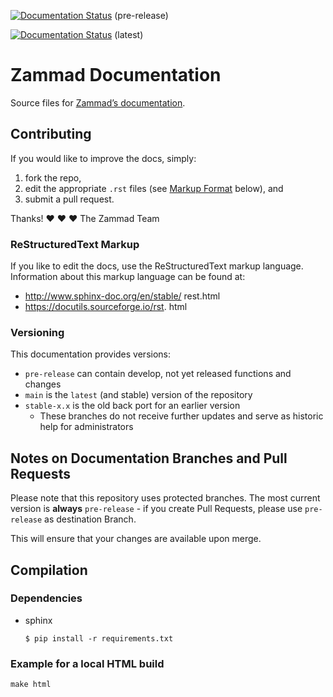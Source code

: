 [![Documentation Status](https://readthedocs.org/projects/zammad/badge/?version=pre-release)](https://docs.zammad.org/en/pre-release/?badge=pre-release) (pre-release)

[![Documentation Status](https://readthedocs.org/projects/zammad/badge/?version=latest)](https://docs.zammad.org/en/latest/?badge=latest) (latest)

# Zammad Documentation

Source files for [Zammad’s
documentation][docs].

## Contributing

If you would like to improve the docs,
simply:

1. fork the repo,
2. edit the appropriate `.rst` files (see [Markup Format](#restructuredtext-markup) below), and
3. submit a pull request.

Thanks! ❤ ❤ ❤
   The Zammad Team

### ReStructuredText Markup

If you like to edit the docs, use the
ReStructuredText markup language.
Information about this markup language
can be found at:

- http://www.sphinx-doc.org/en/stable/
rest.html
- https://docutils.sourceforge.io/rst.
html

### Versioning

This documentation provides versions:

- ``pre-release`` can contain develop,
not yet released functions and changes
- ``main`` is the ``latest`` (and
stable) version of the repository
- ``stable-x.x`` is the old back port
for an earlier version
  - These branches do not receive
further updates and serve as
historic help
    for administrators

## Notes on Documentation Branches and Pull Requests

Please note that this repository uses
protected branches.
The most current version is
**always**  ``pre-release`` - if you
create
Pull Requests, please use
``pre-release`` as destination Branch.

This will ensure that your changes are
available upon merge.

## Compilation

### Dependencies

* sphinx

  ```
  $ pip install -r requirements.txt
  ```

### Example for a local HTML build

```
make html
```

[docs]: https://docs.zammad.org/en/latest/
